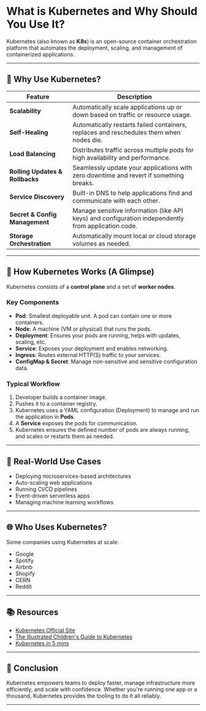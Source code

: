 # What is Kubernetes and Why Should You Use It?

Kubernetes (also known as **K8s**) is an open-source container orchestration platform that automates the deployment, scaling, and management of containerized applications.

---

## 🚀 Why Use Kubernetes?

| Feature | Description |
|--------|-------------|
| **Scalability** | Automatically scale applications up or down based on traffic or resource usage. |
| **Self-Healing** | Automatically restarts failed containers, replaces and reschedules them when nodes die. |
| **Load Balancing** | Distributes traffic across multiple pods for high availability and performance. |
| **Rolling Updates & Rollbacks** | Seamlessly update your applications with zero downtime and revert if something breaks. |
| **Service Discovery** | Built-in DNS to help applications find and communicate with each other. |
| **Secret & Config Management** | Manage sensitive information (like API keys) and configuration independently from application code. |
| **Storage Orchestration** | Automatically mount local or cloud storage volumes as needed. |

---

## 🧠 How Kubernetes Works (A Glimpse)

Kubernetes consists of a **control plane** and a set of **worker nodes**.

### Key Components

- **Pod**: Smallest deployable unit. A pod can contain one or more containers.
- **Node**: A machine (VM or physical) that runs the pods.
- **Deployment**: Ensures your pods are running, helps with updates, scaling, etc.
- **Service**: Exposes your deployment and enables networking.
- **Ingress**: Routes external HTTP(S) traffic to your services.
- **ConfigMap & Secret**: Manage non-sensitive and sensitive configuration data.

### Typical Workflow

1. Developer builds a container image.
2. Pushes it to a container registry.
3. Kubernetes uses a YAML configuration (Deployment) to manage and run the application in **Pods**.
4. A **Service** exposes the pods for communication.
5. Kubernetes ensures the defined number of pods are always running, and scales or restarts them as needed.

---

## 🧭 Real-World Use Cases

- Deploying microservices-based architectures
- Auto-scaling web applications
- Running CI/CD pipelines
- Event-driven serverless apps
- Managing machine learning workflows

---

## 🌐 Who Uses Kubernetes?

Some companies using Kubernetes at scale:

- Google
- Spotify
- Airbnb
- Shopify
- CERN
- Reddit

---

## 📚 Resources

- [Kubernetes Official Site](https://kubernetes.io/)
- [The Illustrated Children's Guide to Kubernetes](https://www.cncf.io/phippy/)
- [Kubernetes in 5 mins](https://www.youtube.com/watch?v=PH-2FfFD2PU)

---

## 🎉 Conclusion

Kubernetes empowers teams to deploy faster, manage infrastructure more efficiently, and scale with confidence. Whether you're running one app or a thousand, Kubernetes provides the tooling to do it all reliably.

---